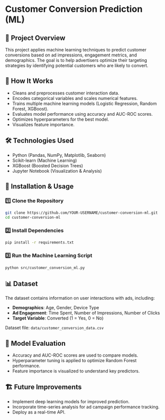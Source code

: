 # Customer Conversion Prediction (ML)

## 📌 Project Overview
This project applies machine learning techniques to predict customer conversions based on ad impressions, engagement metrics, and demographics. The goal is to help advertisers optimize their targeting strategies by identifying potential customers who are likely to convert.

## 🔧 How It Works
- Cleans and preprocesses customer interaction data.
- Encodes categorical variables and scales numerical features.
- Trains multiple machine learning models (Logistic Regression, Random Forest, XGBoost).
- Evaluates model performance using accuracy and AUC-ROC scores.
- Optimizes hyperparameters for the best model.
- Visualizes feature importance.

## 🛠️ Technologies Used
- Python (Pandas, NumPy, Matplotlib, Seaborn)
- Scikit-learn (Machine Learning)
- XGBoost (Boosted Decision Trees)
- Jupyter Notebook (Visualization & Analysis)

## 🚀 Installation & Usage
### 1️⃣ Clone the Repository
```sh
git clone https://github.com/YOUR-USERNAME/customer-conversion-ml.git
cd customer-conversion-ml
```

### 2️⃣ Install Dependencies
```sh
pip install -r requirements.txt
```

### 3️⃣ Run the Machine Learning Script
```sh
python src/customer_conversion_ml.py
```

## 📊 Dataset
The dataset contains information on user interactions with ads, including:
- **Demographics**: Age, Gender, Device Type
- **Ad Engagement**: Time Spent, Number of Impressions, Number of Clicks
- **Target Variable**: Converted (1 = Yes, 0 = No)

Dataset file: `data/customer_conversion_data.csv`

## 🔬 Model Evaluation
- Accuracy and AUC-ROC scores are used to compare models.
- Hyperparameter tuning is applied to optimize Random Forest performance.
- Feature importance is visualized to understand key predictors.

## 🏗️ Future Improvements
- Implement deep learning models for improved prediction.
- Incorporate time-series analysis for ad campaign performance tracking.
- Deploy as a real-time API.


